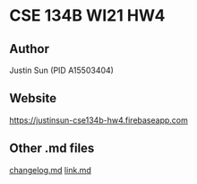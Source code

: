 # CSE 134B WI21 HW4

## Author
Justin Sun (PID A15503404)

## Website
https://justinsun-cse134b-hw4.firebaseapp.com

## Other .md files
[changelog.md](https://github.com/j1sun/cse134b-hw4/blob/master/changelog.md)
[link.md](https://github.com/j1sun/cse134b-hw4/blob/master/link.md)
